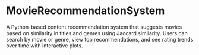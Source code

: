 # MovieRecommendationSystem
A Python-based content recommendation system that suggests movies based on similarity in titles and genres using Jaccard similarity. Users can search by movie or genre, view top recommendations, and see rating trends over time with interactive plots.
